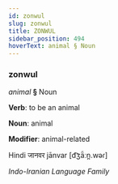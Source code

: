 ```yaml
---
id: zonwul
slug: zonwul
title: ZONWUL
sidebar_position: 494
hoverText: animal § Noun
---
```


### zonwul

*animal* **§** Noun

**Verb**: to be an animal

**Noun**: animal

**Modifier**: animal-related

Hindi जानवर jānvar [d͡ʒä̃ːn̪.wəɾ]

*Indo-Iranian Language Family*